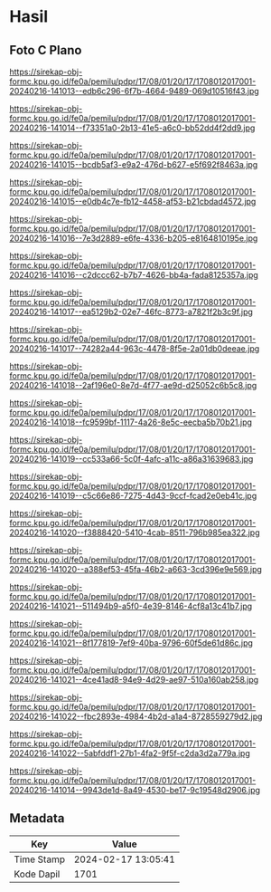 # Hasil

## Foto C Plano

https://sirekap-obj-formc.kpu.go.id/fe0a/pemilu/pdpr/17/08/01/20/17/1708012017001-20240216-141013--edb6c296-6f7b-4664-9489-069d10516f43.jpg

https://sirekap-obj-formc.kpu.go.id/fe0a/pemilu/pdpr/17/08/01/20/17/1708012017001-20240216-141014--f73351a0-2b13-41e5-a6c0-bb52dd4f2dd9.jpg

https://sirekap-obj-formc.kpu.go.id/fe0a/pemilu/pdpr/17/08/01/20/17/1708012017001-20240216-141015--bcdb5af3-e9a2-476d-b627-e5f692f8463a.jpg

https://sirekap-obj-formc.kpu.go.id/fe0a/pemilu/pdpr/17/08/01/20/17/1708012017001-20240216-141015--e0db4c7e-fb12-4458-af53-b21cbdad4572.jpg

https://sirekap-obj-formc.kpu.go.id/fe0a/pemilu/pdpr/17/08/01/20/17/1708012017001-20240216-141016--7e3d2889-e6fe-4336-b205-e8164810195e.jpg

https://sirekap-obj-formc.kpu.go.id/fe0a/pemilu/pdpr/17/08/01/20/17/1708012017001-20240216-141016--c2dccc62-b7b7-4626-bb4a-fada8125357a.jpg

https://sirekap-obj-formc.kpu.go.id/fe0a/pemilu/pdpr/17/08/01/20/17/1708012017001-20240216-141017--ea5129b2-02e7-46fc-8773-a7821f2b3c9f.jpg

https://sirekap-obj-formc.kpu.go.id/fe0a/pemilu/pdpr/17/08/01/20/17/1708012017001-20240216-141017--74282a44-963c-4478-8f5e-2a01db0deeae.jpg

https://sirekap-obj-formc.kpu.go.id/fe0a/pemilu/pdpr/17/08/01/20/17/1708012017001-20240216-141018--2af196e0-8e7d-4f77-ae9d-d25052c6b5c8.jpg

https://sirekap-obj-formc.kpu.go.id/fe0a/pemilu/pdpr/17/08/01/20/17/1708012017001-20240216-141018--fc9599bf-1117-4a26-8e5c-eecba5b70b21.jpg

https://sirekap-obj-formc.kpu.go.id/fe0a/pemilu/pdpr/17/08/01/20/17/1708012017001-20240216-141019--cc533a66-5c0f-4afc-a11c-a86a31639683.jpg

https://sirekap-obj-formc.kpu.go.id/fe0a/pemilu/pdpr/17/08/01/20/17/1708012017001-20240216-141019--c5c66e86-7275-4d43-9ccf-fcad2e0eb41c.jpg

https://sirekap-obj-formc.kpu.go.id/fe0a/pemilu/pdpr/17/08/01/20/17/1708012017001-20240216-141020--f3888420-5410-4cab-8511-796b985ea322.jpg

https://sirekap-obj-formc.kpu.go.id/fe0a/pemilu/pdpr/17/08/01/20/17/1708012017001-20240216-141020--a388ef53-45fa-46b2-a663-3cd396e9e569.jpg

https://sirekap-obj-formc.kpu.go.id/fe0a/pemilu/pdpr/17/08/01/20/17/1708012017001-20240216-141021--511494b9-a5f0-4e39-8146-4cf8a13c41b7.jpg

https://sirekap-obj-formc.kpu.go.id/fe0a/pemilu/pdpr/17/08/01/20/17/1708012017001-20240216-141021--8f177819-7ef9-40ba-9796-60f5de61d86c.jpg

https://sirekap-obj-formc.kpu.go.id/fe0a/pemilu/pdpr/17/08/01/20/17/1708012017001-20240216-141021--4ce41ad8-94e9-4d29-ae97-510a160ab258.jpg

https://sirekap-obj-formc.kpu.go.id/fe0a/pemilu/pdpr/17/08/01/20/17/1708012017001-20240216-141022--fbc2893e-4984-4b2d-a1a4-8728559279d2.jpg

https://sirekap-obj-formc.kpu.go.id/fe0a/pemilu/pdpr/17/08/01/20/17/1708012017001-20240216-141022--5abfddf1-27b1-4fa2-9f5f-c2da3d2a779a.jpg

https://sirekap-obj-formc.kpu.go.id/fe0a/pemilu/pdpr/17/08/01/20/17/1708012017001-20240216-141014--9943de1d-8a49-4530-be17-9c19548d2906.jpg


## Metadata

| Key        | Value               |
| ---------- | ------------------- |
| Time Stamp | 2024-02-17 13:05:41 |
| Kode Dapil | 1701                |



